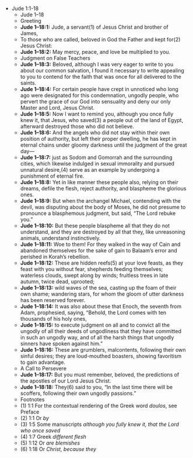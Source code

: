 - Jude 1:1-18
    - Jude 1–18
    - Greeting
    - **Jude 1–18:1:** Jude, a servant(1) of Jesus Christ and brother of James,
    -   To those who are called, beloved in God the Father and kept for(2) Jesus Christ:
    - **Jude 1–18:2:** May mercy, peace, and love be multiplied to you.
    - Judgment on False Teachers
    - **Jude 1–18:3:** Beloved, although I was very eager to write to you about our common salvation, I found it necessary to write appealing to you to contend for the faith that was once for all delivered to the saints. 
    - **Jude 1–18:4:** For certain people have crept in unnoticed who long ago were designated for this condemnation, ungodly people, who pervert the grace of our God into sensuality and deny our only Master and Lord, Jesus Christ.
    - **Jude 1–18:5:** Now I want to remind you, although you once fully knew it, that Jesus, who saved(3) a people out of the land of Egypt, afterward destroyed those who did not believe. 
    - **Jude 1–18:6:** And the angels who did not stay within their own position of authority, but left their proper dwelling, he has kept in eternal chains under gloomy darkness until the judgment of the great day—
    - **Jude 1–18:7:** just as Sodom and Gomorrah and the surrounding cities, which likewise indulged in sexual immorality and pursued unnatural desire,(4) serve as an example by undergoing a punishment of eternal fire.
    - **Jude 1–18:8:** Yet in like manner these people also, relying on their dreams, defile the flesh, reject authority, and blaspheme the glorious ones. 
    - **Jude 1–18:9:** But when the archangel Michael, contending with the devil, was disputing about the body of Moses, he did not presume to pronounce a blasphemous judgment, but said, “The Lord rebuke you.” 
    - **Jude 1–18:10:** But these people blaspheme all that they do not understand, and they are destroyed by all that they, like unreasoning animals, understand instinctively. 
    - **Jude 1–18:11:** Woe to them! For they walked in the way of Cain and abandoned themselves for the sake of gain to Balaam’s error and perished in Korah’s rebellion. 
    - **Jude 1–18:12:** These are hidden reefs(5) at your love feasts, as they feast with you without fear, shepherds feeding themselves; waterless clouds, swept along by winds; fruitless trees in late autumn, twice dead, uprooted; 
    - **Jude 1–18:13:** wild waves of the sea, casting up the foam of their own shame; wandering stars, for whom the gloom of utter darkness has been reserved forever.
    - **Jude 1–18:14:** It was also about these that Enoch, the seventh from Adam, prophesied, saying, “Behold, the Lord comes with ten thousands of his holy ones, 
    - **Jude 1–18:15:** to execute judgment on all and to convict all the ungodly of all their deeds of ungodliness that they have committed in such an ungodly way, and of all the harsh things that ungodly sinners have spoken against him.” 
    - **Jude 1–18:16:** These are grumblers, malcontents, following their own sinful desires; they are loud-mouthed boasters, showing favoritism to gain advantage.
    - A Call to Persevere
    - **Jude 1–18:17:** But you must remember, beloved, the predictions of the apostles of our Lord Jesus Christ. 
    - **Jude 1–18:18:** They(6) said to you, “In the last time there will be scoffers, following their own ungodly passions.”
    - Footnotes
    - (1) 1:1 For the contextual rendering of the Greek word *doulos*, see Preface
    - (2) 1:1 Or *by*
    - (3) 1:5 Some manuscripts *although you fully knew it, that the Lord who once saved*
    - (4) 1:7 Greek *different flesh*
    - (5) 1:12 Or *are blemishes*
    - (6) 1:18 Or *Christ, because they*

